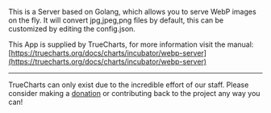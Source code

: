 This is a Server based on Golang, which allows you to serve WebP images on the fly. It will convert jpg,jpeg,png files by default, this can be customized by editing the config.json.

This App is supplied by TrueCharts, for more information visit the manual: [https://truecharts.org/docs/charts/incubator/webp-server](https://truecharts.org/docs/charts/incubator/webp-server)

---

TrueCharts can only exist due to the incredible effort of our staff.
Please consider making a [donation](https://truecharts.org/docs/about/sponsor) or contributing back to the project any way you can!
